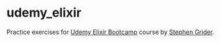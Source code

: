 # udemy_elixir
Practice exercises for [Udemy Elixir Bootcamp](https://www.udemy.com/the-complete-elixir-and-phoenix-bootcamp-and-tutorial/learn/v4/overview) course by [Stephen Grider](https://github.com/StephenGrider/ElixirCode).
